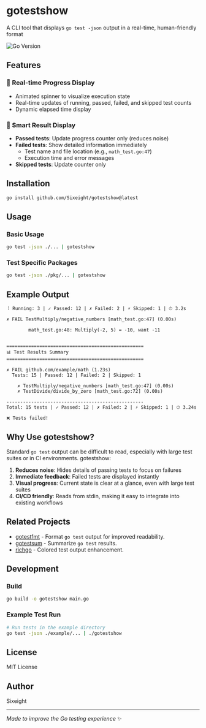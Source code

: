 # gotestshow

A CLI tool that displays `go test -json` output in a real-time, human-friendly format

![Go Version](https://img.shields.io/badge/Go-1.24.3%2B-blue.svg)

## Features

### 🚀 Real-time Progress Display

- Animated spinner to visualize execution state
- Real-time updates of running, passed, failed, and skipped test counts
- Dynamic elapsed time display

### 🎯 Smart Result Display

- **Passed tests**: Update progress counter only (reduces noise)
- **Failed tests**: Show detailed information immediately
  - Test name and file location (e.g., `math_test.go:47`)
  - Execution time and error messages
- **Skipped tests**: Update counter only

## Installation

```bash
go install github.com/Sixeight/gotestshow@latest
```

## Usage

### Basic Usage

```bash
go test -json ./... | gotestshow
```

### Test Specific Packages

```bash
go test -json ./pkg/... | gotestshow
```

## Example Output

```
⠸ Running: 3 | ✓ Passed: 12 | ✗ Failed: 2 | ⚡ Skipped: 1 | ⏱ 3.2s

✗ FAIL TestMultiply/negative_numbers [math_test.go:47] (0.00s)

        math_test.go:48: Multiply(-2, 5) = -10, want -11
        

==================================================
📊 Test Results Summary
==================================================

✗ FAIL github.com/example/math (1.23s)
  Tests: 15 | Passed: 12 | Failed: 2 | Skipped: 1

    ✗ TestMultiply/negative_numbers [math_test.go:47] (0.00s)
    ✗ TestDivide/divide_by_zero [math_test.go:72] (0.00s)

--------------------------------------------------
Total: 15 tests | ✓ Passed: 12 | ✗ Failed: 2 | ⚡ Skipped: 1 | ⏱ 3.24s

❌ Tests failed!
```

## Why Use gotestshow?

Standard `go test` output can be difficult to read, especially with large test suites or in CI environments. gotestshow:

1. **Reduces noise**: Hides details of passing tests to focus on failures
2. **Immediate feedback**: Failed tests are displayed instantly
3. **Visual progress**: Current state is clear at a glance, even with large test suites
4. **CI/CD friendly**: Reads from stdin, making it easy to integrate into existing workflows

## Related Projects

- [gotestfmt](https://github.com/GoTestTools/gotestfmt) - Format `go test` output for improved readability.
- [gotestsum](https://github.com/gotestyourself/gotestsum) - Summarize `go test` results.
- [richgo](https://github.com/kyoh86/richgo) - Colored test output enhancement.


## Development

### Build

```bash
go build -o gotestshow main.go
```

### Example Test Run

```bash
# Run tests in the example directory
go test -json ./example/... | ./gotestshow
```

## License

MIT License

## Author

Sixeight

---

*Made to improve the Go testing experience* ✨

